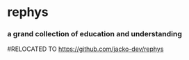 # rephys
### a grand collection of education and understanding
#RELOCATED TO https://github.com/jacko-dev/rephys

